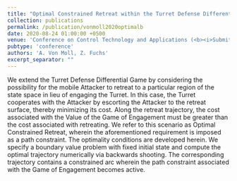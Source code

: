 ```yaml
---
title: "Optimal Constrained Retreat within the Turret Defense Differential Game"
collection: publications
permalink: /publication/vonmoll2020optimalb
date: 2020-08-24 01:00:00 +0500
venue: 'Conference on Control Technology and Applications (<b><i>Submitted for Review</i></b>)'
pubtype: 'conference'
authors: 'A. Von Moll, Z. Fuchs'
excerpt_separator: ""
---
```

We extend the Turret Defense Differential Game by considering the possibility for the mobile Attacker to retreat to a particular region of the state space in lieu of engaging the Turret. In this case, the Turret cooperates with the Attacker by escorting the Attacker to the retreat surface, thereby minimizing its cost. Along the retreat trajectory, the cost associated with the Value of the Game of Engagement must be greater than the cost associated with retreating. We refer to this scenario as Optimal Constrained Retreat, wherein the aforementioned requirement is imposed as a path constraint. The optimality conditions are developed herein. We specify a boundary value problem with fixed initial state and compute the optimal trajectory numerically via backwards shooting. The corresponding trajectory contains a constrained arc wherein the path constraint associated with the Game of Engagement becomes active.

